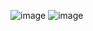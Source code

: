 ![image](https://github.com/user-attachments/assets/8f2312e7-c809-47f7-98a4-0177075057eb)
![image](https://github.com/user-attachments/assets/89f406d7-662f-4a66-a615-0c97033c5635)

